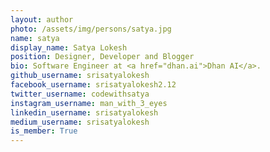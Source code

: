 ```yaml
---
layout: author
photo: /assets/img/persons/satya.jpg
name: satya
display_name: Satya Lokesh
position: Designer, Developer and Blogger
bio: Software Engineer at <a href="dhan.ai">Dhan AI</a>.
github_username: srisatyalokesh
facebook_username: srisatyalokesh2.12
twitter_username: codewithsatya
instagram_username: man_with_3_eyes
linkedin_username: srisatyalokesh
medium_username: srisatyalokesh
is_member: True
---
```

